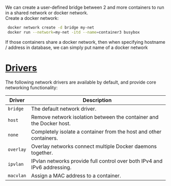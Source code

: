 
We can create a user-defined bridge between 2 and more containers to run in a shared network or docker network.  
Create a docker network:

```bash
 docker network create -d bridge my-net
 docker run --network=my-net -itd --name=container3 busybox
```

If those containers share a docker network, then when specifying hostname / address in database, we can simply put name of a docker network


# [Drivers](https://docs.docker.com/engine/network/#drivers)

The following network drivers are available by default, and provide core networking functionality:

| Driver    | Description                                                              |
| --------- | ------------------------------------------------------------------------ |
| `bridge`  | The default network driver.                                              |
| `host`    | Remove network isolation between the container and the Docker host.      |
| `none`    | Completely isolate a container from the host and other containers.       |
| `overlay` | Overlay networks connect multiple Docker daemons together.               |
| `ipvlan`  | IPvlan networks provide full control over both IPv4 and IPv6 addressing. |
| `macvlan` | Assign a MAC address to a container.                                     |



